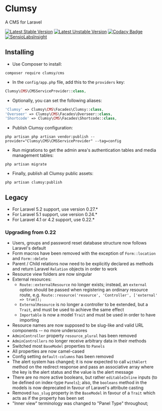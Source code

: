 # Clumsy
A CMS for Laravel

[![Latest Stable Version](https://poser.pugx.org/clumsy/cms/version)](https://packagist.org/packages/clumsy/cms) [![Latest Unstable Version](https://poser.pugx.org/clumsy/cms/v/unstable)](//packagist.org/packages/clumsy/cms) [![Codacy Badge](https://api.codacy.com/project/badge/Grade/49d89e49d2884fa7ba3199c978ea2b65)](https://www.codacy.com/app/tbuteler/clumsy?utm_source=github.com&amp;utm_medium=referral&amp;utm_content=tbuteler/clumsy&amp;utm_campaign=Badge_Grade) [![SensioLabsInsight](https://insight.sensiolabs.com/projects/2a3c7b2f-5980-4ecc-b65b-b57cc747c7ba/mini.png)](https://insight.sensiolabs.com/projects/2a3c7b2f-5980-4ecc-b65b-b57cc747c7ba)

## Installing

- Use Composer to install:
```
composer require clumsy/cms
```

- In the `config/app.php` file, add this to the `providers` key:
```php
Clumsy\CMS\CMSServiceProvider::class,
```

- Optionally, you can set the following aliases:
```php
'Clumsy' => Clumsy\CMS\Facades\Clumsy::class,
'Overseer' => Clumsy\CMS\Facades\Overseer::class,
'Shortcode' => Clumsy\CMS\Facades\Shortcode::class,
```

- Publish Clumsy configuration:
```
php artisan php artisan vendor:publish --provider="Clumsy\CMS\CMSServiceProvider" --tag=config
```

- Run migrations to get the admin area's authentication tables and media management tables:
```
php artisan migrate
```

- Finally, publish all Clumsy public assets:
```
php artisan clumsy:publish
```

## Legacy

- For Laravel 5.2 support, use version 0.27.*
- For Laravel 5.1 support, use version 0.24.*
- For Laravel 4.1 or 4.2 support, use 0.22.*

### Upgrading from 0.22

- Users, groups and password reset database structure now follows Laravel's default
- Form macros have been removed with the exception of `Form::location` and `Form::delete`
- Parent / Child relations now need to be explicitly declared as methods and return Laravel `Relation` objects in order to work
- Resource view folders are now singular
- External resources:
    - `Route::externalResource` no longer exists; instead, an `external` option should be passed when registering an ordinary resource route, e.g. `Route::resource('resource', 'Controller', ['external' => true]);`
    - `ExternalResource` is no longer a controller to be extended, but a `Trait`, and must be used to achieve the same effect
    - `Importable` is now a model `Trait` and must be used in order to have importing
- Resource names are now supposed to be slug-like and valid URL components -- no more underscores
- `AdminController` property `resource_plural` has been removed
- `AdminControllers` no longer receive arbitrary data in their methods
- Switched most `BaseModel` properties to `Panels`
- All properties are now camel-cased
- Config setting `default-columns` has been removed
- The alert system has changed; it is now expected to call `withAlert` method on the redirect response and pass an associative array where the key is the alert status and the value is the alert message
- There are no more active booleans, but rather `editableInline` inputs (to be defined on index-type `Panels`); also, the `booleans` method in the models is now deprecated in favour of Laravel's attribute casting
- Removed `has_slug` property in the `BaseModel` in favour of a `Trait` which acts as if the property has been set
- "Inner view" terminology was changed to "Panel Type" throughout;
